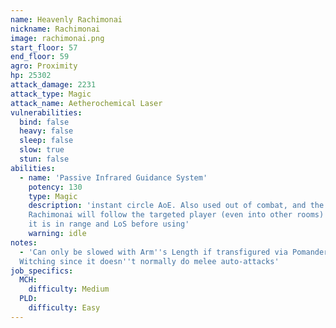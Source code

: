 ```yaml
---
name: Heavenly Rachimonai
nickname: Rachimonai
image: rachimonai.png
start_floor: 57
end_floor: 59
agro: Proximity
hp: 25302
attack_damage: 2231
attack_type: Magic
attack_name: Aetherochemical Laser
vulnerabilities:
  bind: false
  heavy: false
  sleep: false
  slow: true
  stun: false
abilities:
  - name: 'Passive Infrared Guidance System'
    potency: 130
    type: Magic
    description: 'instant circle AoE. Also used out of combat, and the
    Rachimonai will follow the targeted player (even into other rooms) until
    it is in range and LoS before using'
    warning: idle
notes:
  - 'Can only be slowed with Arm''s Length if transfigured via Pomander of
  Witching since it doesn''t normally do melee auto-attacks'
job_specifics:
  MCH:
    difficulty: Medium
  PLD:
    difficulty: Easy
---
```

